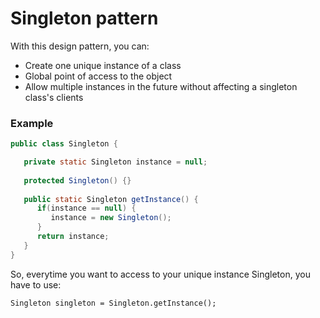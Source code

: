 # Singleton pattern

With this design pattern, you can:

- Create one unique instance of a class
- Global point of access to the object
- Allow multiple instances in the future without affecting a singleton class's clients



### Example

```java
public class Singleton {

   private static Singleton instance = null;
   
   protected Singleton() {}
   
   public static Singleton getInstance() {
      if(instance == null) {
         instance = new Singleton();
      }
      return instance;
   }
}
```

So, everytime you want to access to your unique instance Singleton, you have to use:

`Singleton singleton = Singleton.getInstance();`